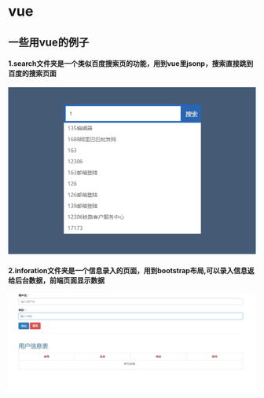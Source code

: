 # vue
## 一些用vue的例子
#### 1.search文件夹是一个类似百度搜索页的功能，用到vue里jsonp，搜索直接跳到百度的搜索页面
 ![image](https://github.com/wumao016/vue2/raw/master/img/index.png)
#### 2.inforation文件夹是一个信息录入的页面，用到bootstrap布局,可以录入信息返给后台数据，前端页面显示数据
![image](https://github.com/wumao016/vue2/raw/master/img/inf.png)
